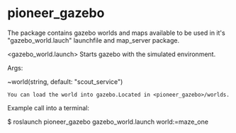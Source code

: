 # pioneer_gazebo

  The package contains gazebo worlds and maps available to be used in it's "gazebo_world.lauch" launchfile and map_server package.

<gazebo_world.launch>
    Starts gazebo with the simulated environment.

Args:

~world(string, default: "scout_service")
  
    You can load the world into gazebo.Located in <pioneer_gazebo>/worlds.


    
Example call into a terminal:

  $ roslaunch pioneer_gazebo gazebo_world.launch world:=maze_one
